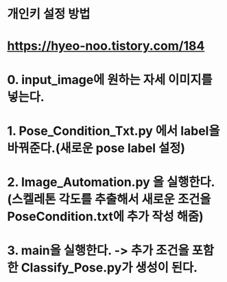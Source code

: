 # 개인키 설정 방법
# https://hyeo-noo.tistory.com/184
# 0. input_image에 원하는 자세 이미지를 넣는다.
# 1. Pose_Condition_Txt.py 에서 label을 바꿔준다.(새로운 pose label 설정)
# 2. Image_Automation.py 을 실행한다.(스켈레톤 각도를 추출해서 새로운 조건을 PoseCondition.txt에 추가 작성 해줌)
# 3. main을 실행한다. -> 추가 조건을 포함한 Classify_Pose.py가 생성이 된다.